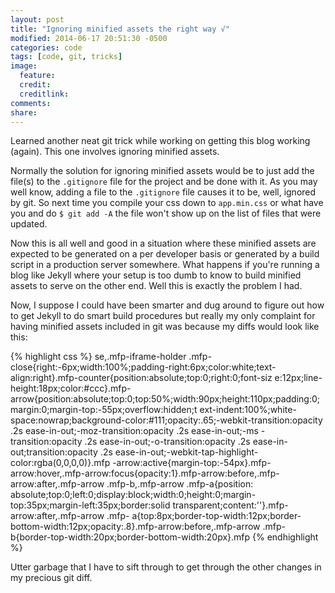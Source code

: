 ```yaml
---
layout: post
title: "Ignoring minified assets the right way √"
modified: 2014-06-17 20:51:30 -0500
categories: code
tags: [code, git, tricks]
image:
  feature: 
  credit: 
  creditlink: 
comments: 
share: 
---
```


Learned another neat git trick while working on getting this blog working (again). This one involves ignoring minified assets.

Normally the solution for ignoring minified assets would be to just add the file(s) to the `.gitignore` file for the project and be done with it. 
As you may well know, adding a file to the `.gitignore` file causes it to be, well, ignored by git. So next time you compile your css down to
`app.min.css` or what have you and do `$ git add -A` the file won't show up on the list of files that were updated.

Now this is all well and good in a situation where these minified assets are expected to be generated on a per developer basis or 
generated by a build script in a production server somewhere. What happens if you're running a blog like Jekyll where your setup
is too dumb to know to build minified assets to serve on the other end. Well this is exactly the problem I had. 

Now, I suppose I could have been smarter and dug around to figure out how to get Jekyll to do smart build procedures but really
my only complaint for having minified assets included in git was because my diffs would look like this:

{% highlight css %}
se,.mfp-iframe-holder .mfp-close{right:-6px;width:100%;padding-right:6px;color:white;text-align:right}.mfp-counter{position:absolute;top:0;right:0;font-siz
e:12px;line-height:18px;color:#ccc}.mfp-arrow{position:absolute;top:0;top:50%;width:90px;height:110px;padding:0;margin:0;margin-top:-55px;overflow:hidden;t
ext-indent:100%;white-space:nowrap;background-color:#111;opacity:.65;-webkit-transition:opacity .2s ease-in-out;-moz-transition:opacity .2s ease-in-out;-ms
-transition:opacity .2s ease-in-out;-o-transition:opacity .2s ease-in-out;transition:opacity .2s ease-in-out;-webkit-tap-highlight-color:rgba(0,0,0,0)}.mfp
-arrow:active{margin-top:-54px}.mfp-arrow:hover,.mfp-arrow:focus{opacity:1}.mfp-arrow:before,.mfp-arrow:after,.mfp-arrow .mfp-b,.mfp-arrow .mfp-a{position:
absolute;top:0;left:0;display:block;width:0;height:0;margin-top:35px;margin-left:35px;border:solid transparent;content:''}.mfp-arrow:after,.mfp-arrow .mfp-
a{top:8px;border-top-width:12px;border-bottom-width:12px;opacity:.8}.mfp-arrow:before,.mfp-arrow .mfp-b{border-top-width:20px;border-bottom-width:20px}.mfp
{% endhighlight %}


Utter garbage that I have to sift through to get through the other changes in my precious git diff.
